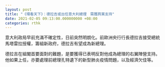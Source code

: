 ```yaml
---
layout: post
title: "《環看天下》：德拉吉或出任意大利總理　需獲跨黨支持"
date: 2021-02-05 09:13:00.000000000 +08:00
categories: rthk
---
```


意大利政局早前充滿不確定性，日前突然明朗化。前歐洲央行行長德拉吉接受總統馬塔雷拉授權，籌組新政府，德拉吉有望成為新總理。

德拉吉在組閣首要面對的難題，是要獲得已表明反對他成為總理的右翼陣營支持。他如果上任，亦要處理前總理孔特遺下的新型肺炎疫情問題，以及經濟欠佳等。
